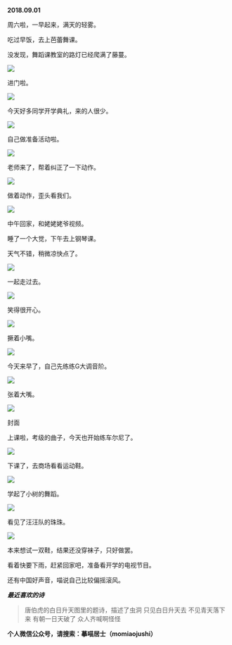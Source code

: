 
          
            
**2018.09.01**

周六啦，一早起来，满天的轻雾。

吃过早饭，去上芭蕾舞课。

没发现，舞蹈课教室的路灯已经爬满了藤蔓。




![](img/51001-8c35bbc435695146.jpg)




进门啦。




![](img/51001-8204a1a52ce50218.jpg)




今天好多同学开学典礼，来的人很少。




![](img/51001-479385cea7b71d1e.jpg)




自己做准备活动啦。




![](img/51001-3e6f726185f75242.jpg)




老师来了，帮着纠正了一下动作。




![](img/51001-8a6d0023d94ff823.jpg)




做着动作，歪头看我们。




![](img/51001-5937272500df6d53.jpg)




中午回家，和姥姥姥爷视频。

睡了一个大觉，下午去上钢琴课。

天气不错，稍微凉快点了。




![](img/51001-9db5cc040d600ae1.jpg)




一起走过去。




![](img/51001-fea39025b3ef2a86.jpg)




笑得很开心。




![](img/51001-ede32aa46c98dc3f.jpg)




撅着小嘴。




![](img/51001-c513060ce1af40a2.jpg)




今天来早了，自己先练练G大调音阶。




![](img/51001-d99b14ecfc3bcd3e.jpg)




张着大嘴。




![](img/51001-3bcc7857ee1f0f2a.jpg)

封面


上课啦，考级的曲子，今天也开始练车尔尼了。




![](img/51001-1839f0269faa831a.jpg)




下课了，去商场看看运动鞋。




![](img/51001-e72dd15cf5edcd36.jpg)




学起了小树的舞蹈。




![](img/51001-8f8467011c500832.jpg)




看见了汪汪队的珠珠。




![](img/51001-36bad2ba18b17ffe.jpg)




本来想试一双鞋，结果还没穿袜子，只好做罢。

看着快要下雨，赶紧回家吧，准备看开学的电视节目。

还有中国好声音，喵说自己比较偏摇滚风。


***最近喜欢的诗***
>唐伯虎的白日升天图里的题诗，描述了虫洞
只见白日升天去
不见青天落下来
有朝一日天破了
众人齐喊啊怪怪




**个人微信公众号，请搜索：摹喵居士（momiaojushi）**

          
        